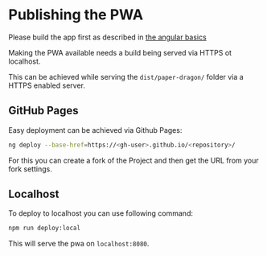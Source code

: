 # Publishing the PWA

Please build the app first as described in [the angular basics](angular.md)

Making the PWA available needs a build being served via HTTPS ot localhost. 

This can be achieved while serving the `dist/paper-dragon/` folder via a HTTPS enabled server.

## GitHub Pages

Easy deployment can be achieved via Github Pages:

```bash
ng deploy --base-href=https://<gh-user>.github.io/<repository>/
```

For this you can create a fork of the Project and then get the URL from your fork settings.

## Localhost

To deploy to localhost you can use following command:

```bash
npm run deploy:local
```

This will serve the pwa on `localhost:8080`.